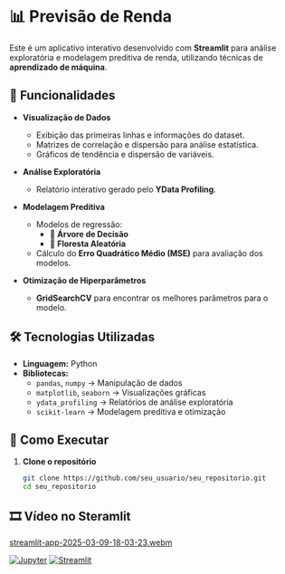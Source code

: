 # 📊 Previsão de Renda

Este é um aplicativo interativo desenvolvido com **Streamlit** para análise exploratória e modelagem preditiva de renda, utilizando técnicas de **aprendizado de máquina**.

## 🚀 Funcionalidades

- **Visualização de Dados**  
  - Exibição das primeiras linhas e informações do dataset.  
  - Matrizes de correlação e dispersão para análise estatística.  
  - Gráficos de tendência e dispersão de variáveis.  

- **Análise Exploratória**  
  - Relatório interativo gerado pelo **YData Profiling**.  

- **Modelagem Preditiva**  
  - Modelos de regressão:  
    - 🌳 **Árvore de Decisão**  
    - 🌲 **Floresta Aleatória**  
  - Cálculo do **Erro Quadrático Médio (MSE)** para avaliação dos modelos.  

- **Otimização de Hiperparâmetros**  
  - **GridSearchCV** para encontrar os melhores parâmetros para o modelo.  

## 🛠 Tecnologias Utilizadas

- **Linguagem:** Python  
- **Bibliotecas:**  
  - `pandas`, `numpy` → Manipulação de dados  
  - `matplotlib`, `seaborn` → Visualizações gráficas  
  - `ydata_profiling` → Relatórios de análise exploratória  
  - `scikit-learn` → Modelagem preditiva e otimização  

## 📌 Como Executar

1. **Clone o repositório**  
   ```bash
   git clone https://github.com/seu_usuario/seu_repositorio.git
   cd seu_repositorio

## 🎞️ Vídeo no Steramlit

[streamlit-app-2025-03-09-18-03-23.webm](https://github.com/user-attachments/assets/bd6967f1-afc6-459b-b7ac-5a3870bd9d55)


[![Jupyter](https://img.shields.io/badge/Jupyter-F37626.svg?&logo=Jupyter&logoColor=white)](projeto02.ipynb)
[![Streamlit](https://img.shields.io/badge/Streamlit-FF4B4B?logo=Streamlit&logoColor=white)](https://previsaorenda-mamaurgdbsndneosj7kxko.streamlit.app/)
